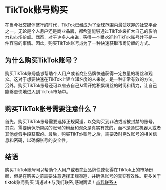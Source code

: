 # TikTok账号购买

在当今社交媒体盛行的时代，TikTok已经成为了全球范围内最受欢迎的社交平台之一。无论是个人用户还是商业品牌，都希望能够通过TikTok来扩大自己的影响力和市场份额。然而，对于许多人来说，获得一个受欢迎的TikTok账号并不是一件容易的事情。因此，购买TikTok账号成为了一种快速获取市场份额的方式。

## 为什么购买TikTok账号？

购买TikTok账号能够帮助个人用户或者商业品牌快速获得一定数量的粉丝和观众。这对于想要快速在TikTok上建立知名度的人来说，是一种非常有效的方法。另外，购买TikTok账号还可以省去自己从零开始积累粉丝的时间和精力，让自己能够更快地进入到TikTok市场中。

## 购买TikTok账号需要注意什么？

首先，购买TikTok账号需要选择正规渠道，以免购买到非法或者被封禁的账号。其次，需要确保所购买的账号的粉丝和观众是真实有效的，而不是通过机器人或者其他虚假手段获取的。最后，购买TikTok账号之后，需要及时更改账号的相关信息和密码，以确保账号的安全性。

## 结语

购买TikTok账号可以帮助个人用户或者商业品牌快速获得在TikTok上的市场份额，但是在购买之前需要注意选择正规渠道，并确保账号的真实有效性。更多关于tiktok账号购买 请通过✈与我们联系,感谢阅读！[点我联系✈](https://file.G208.com)